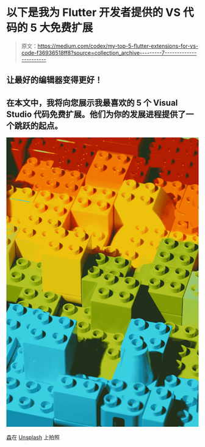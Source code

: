 # 以下是我为 Flutter 开发者提供的 VS 代码的 5 大免费扩展

> 原文：<https://medium.com/codex/my-top-5-flutter-extensions-for-vs-code-f36936518ff8?source=collection_archive---------7----------------------->

## 让最好的编辑器变得更好！

## 在本文中，我将向您展示我最喜欢的 5 个 Visual Studio 代码免费扩展。他们为你的发展进程提供了一个跳跃的起点。

![](img/698c7c5f9b08c758e95f6c9d140b884e.png)

[森](https://unsplash.com/@sen7?utm_source=medium&utm_medium=referral)在 [Unsplash](https://unsplash.com?utm_source=medium&utm_medium=referral) 上拍照